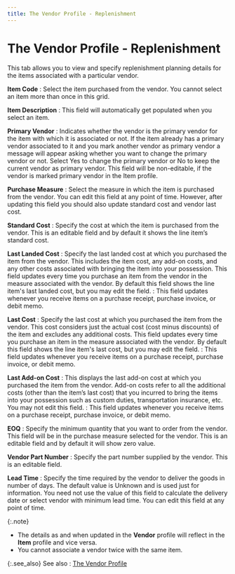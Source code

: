 ```yaml
---
title: The Vendor Profile - Replenishment
---
```


# The Vendor Profile - Replenishment


This tab allows you to view and specify replenishment planning details  for the items associated with a particular vendor.


**Item Code**
: Select the item purchased from the vendor. You cannot  select an item more than once in this grid.


**Item Description**
: This field will automatically get populated when  you select an item.


**Primary Vendor**
: Indicates whether the vendor is the primary vendor  for the item with which it is associated or not. If the item already has  a primary vendor associated to it and you mark another vendor as primary  vendor a message will appear asking whether you want to change the primary  vendor or not. Select Yes to change the primary vendor or No to keep the  current vendor as primary vendor. This field will be non-editable, if  the vendor is marked primary vendor in the Item profile.


**Purchase Measure**
: Select the measure in which the item is purchased  from the vendor. You can edit this field at any point of time. However,  after updating this field you should also update standard cost and vendor  last cost.


**Standard Cost**
: Specify the cost at which the item is purchased  from the vendor. This is an editable field and by default it shows the  line item’s standard cost.


**Last Landed Cost**
: Specify the last landed cost at which you purchased  the item from the vendor. This includes the item cost, any add-on costs,  and any other costs associated with bringing the item into your possession.  This field updates every time you purchase an item from the vendor in  the measure associated with the vendor. By default this field shows the  line item's last landed cost, but you may edit the field.
: This field updates whenever you receive items on  a purchase receipt, purchase invoice, or debit memo.


**Last Cost**
: Specify the last cost at which you purchased the  item from the vendor. This cost considers just the actual cost (cost minus  discounts) of the item and excludes any additional costs. This field updates  every time you purchase an item in the measure associated with the vendor.  By default this field shows the line item's last cost, but you may edit  the field.
: This field updates whenever you receive items on  a purchase receipt, purchase invoice, or debit memo.


**Last Add-on Cost**
: This displays the last add-on cost at which you  purchased the item from the vendor. Add-on costs refer to all the additional  costs (other than the item’s last cost) that you incurred to bring the  items into your possession such as custom duties, transportation insurance,  etc. You may not edit this field.
: This field updates whenever you receive items on  a purchase receipt, purchase invoice, or debit memo.


**EOQ**
: Specify the minimum quantity that you want to order  from the vendor. This field will be in the purchase measure selected for  the vendor. This is an editable field and by default it will show zero  value.


**Vendor Part Number**
: Specify the part number supplied by the vendor.  This is an editable field.


**Lead Time**
: Specify the time required by the vendor to deliver  the goods in number of days. The default value is Unknown and is used  just for information. You need not use the value of this field to calculate  the delivery date or select vendor with minimum lead time. You can edit  this field at any point of time.


{:.note}
- The details as  and when updated in the **Vendor**  profile will reflect in the **Item** profile and vice versa.
- You cannot associate  a vendor twice with the same item.


{:.see_also}
See also
: [The  Vendor Profile]({{site.mv_baseurl}}/creating/the_vendor_profile_steps_by_steps.html)
